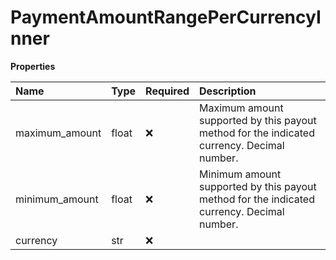 # PaymentAmountRangePerCurrencyInner

**Properties**

| Name           | Type  | Required | Description                                                                                |
| :------------- | :---- | :------- | :----------------------------------------------------------------------------------------- |
| maximum_amount | float | ❌       | Maximum amount supported by this payout method for the indicated currency. Decimal number. |
| minimum_amount | float | ❌       | Minimum amount supported by this payout method for the indicated currency. Decimal number. |
| currency       | str   | ❌       |                                                                                            |
